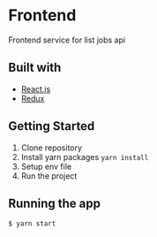 # Frontend

Frontend service for list jobs api

## Built with

- [React.js](https://reactjs.org/)
- [Redux](https://redux.js.org/)

## Getting Started

1. Clone repository
2. Install yarn packages ```yarn install```
3. Setup env file
4. Run the project

## Running the app

```
$ yarn start
```
